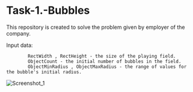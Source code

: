 # Task-1.-Bubbles
This repository is created to solve the problem given by employer of the company.

Input data:

            RectWidth , RectHeight - the size of the playing field. 
            ObjectCount - the initial number of bubbles in the field.
            ObjectMinRadius , ObjectMaxRadius - the range of values for the bubble's initial radius.
             
![Screenshot_1](https://user-images.githubusercontent.com/22438366/94359191-e8053480-00e8-11eb-9fd2-f3945f0c466f.jpg)
             
         
              

 



